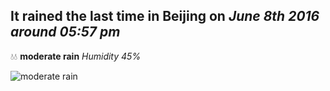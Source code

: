 ## It rained the last time in Beijing on *June 8th 2016 around 05:57 pm*
💧💧  **moderate rain** *Humidity 45%*

![moderate rain](http://openweathermap.org/img/w/10d.png)
